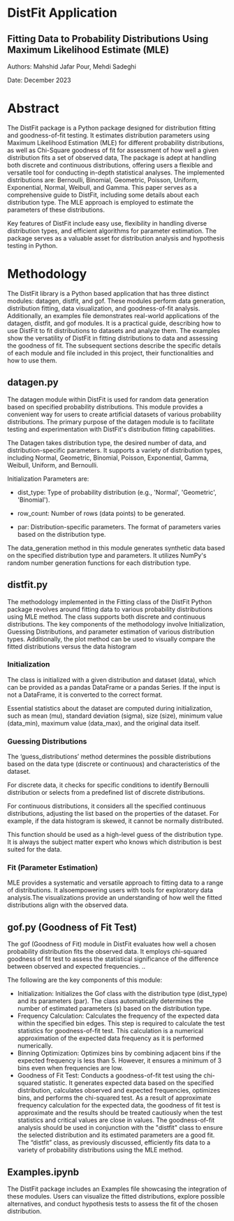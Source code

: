 # DistFit Application 
## Fitting Data to Probability Distributions Using Maximum Likelihood Estimate (MLE)
Authors: Mahshid Jafar Pour, Mehdi Sadeghi

Date: December 2023

# Abstract
The DistFit package is a Python package designed for distribution fitting and goodness-of-fit testing. It estimates distribution parameters using Maximum Likelihood Estimation (MLE)  for different probability distributions, as well as Chi-Square goodness of fit for assessment of how well a given distribution fits a set of observed data, The package is adept at handling both discrete and continuous distributions, offering users a flexible and versatile tool for conducting in-depth statistical analyses. The implemented distributions are: Bernoulli, Binomial, Geometric, Poisson, Uniform, Exponential, Normal, Weibull, and Gamma. This paper serves as a comprehensive guide to DistFit, including some details about each distribution type. The MLE approach is employed to estimate the parameters of these distributions.

Key features of DistFit include easy use, flexibility in handling diverse distribution types, and efficient algorithms for parameter estimation. The package serves as a valuable asset for distribution analysis and hypothesis testing in Python.


# Methodology
The DistFit library is a Python based application that has three distinct modules: datagen, distfit, and gof. These modules perform data generation, distribution fitting, data visualization, and goodness-of-fit analysis. Additionally, an examples file demonstrates real-world applications of the datagen, distfit, and gof modules. It is a practical guide, describing how to use DistFit to fit distributions to datasets and analyze them. The examples show the versatility  of DistFit in fitting distributions to data and assessing the goodness of fit. The subsequent sections describe the specific details of each module and file included in this project, their functionalities and how to use them.

## datagen.py
The datagen module within DistFit is used for random data generation based on specified probability distributions. This module provides a convenient way for users to create artificial datasets of various probability distributions. The primary purpose of the datagen module is to facilitate testing and experimentation with DistFit's distribution fitting capabilities.

The Datagen takes distribution type, the desired number of data, and distribution-specific parameters. It supports a variety of distribution types, including Normal, Geometric, Binomial, Poisson, Exponential, Gamma, Weibull, Uniform, and Bernoulli.

Initialization Parameters are:

* dist_type: Type of probability distribution (e.g., 'Normal', 'Geometric', 'Binomial').

* row_count: Number of rows (data points) to be generated.

* par: Distribution-specific parameters. The format of parameters varies based on the distribution type.

The data_generation method in this module generates synthetic data based on the specified distribution type and parameters. It utilizes NumPy's random number generation functions for each distribution type.

## distfit.py
The methodology implemented in the Fitting class of the DistFit Python package revolves around fitting data to various probability distributions using MLE method. The class supports both discrete and continuous distributions. The key components of the methodology involve Initialization, Guessing Distributions, and parameter estimation of various distribution types. Additionally, the plot method can be used to visually compare the fitted distributions versus the data histogram

### Initialization
The class is initialized with a given distribution and dataset (data), which can be provided as a pandas DataFrame or a pandas Series. If the input is not a DataFrame, it is converted to the correct format.

Essential statistics about the dataset are computed during initialization, such as mean (mu), standard deviation (sigma), size (size), minimum value (data_min), maximum value (data_max), and the original data itself.

### Guessing Distributions
The ‘guess_distributions’ method determines the possible distributions based on the data type (discrete or continuous) and characteristics of the dataset.

For discrete data, it checks for specific conditions to identify Bernoulli distribution or selects from a predefined list of discrete distributions.

For continuous distributions, it considers all the specified continuous distributions, adjusting the list based on the properties of the dataset. For example, if the data histogram is skewed, it cannot be normally distributed.

This function should be used as a high-level guess of the distribution type. It is always the subject matter expert who knows which distribution is best suited for the data.

### Fit (Parameter Estimation)
MLE provides a systematic and versatile approach to fitting data to a range of distributions. It alsoempowering users with tools for exploratory data analysis.The visualizations provide an understanding of how well the fitted distributions align with the observed data.

## gof.py (Goodness of Fit Test)
The gof (Goodness of Fit) module in DistFit evaluates how well a chosen probability distribution fits the observed data. It employs chi-squared goodness of fit test to assess the statistical significance of the difference between observed and expected frequencies. .. 

The following are the key components of this module:

* Initialization: Initializes the Gof class with the distribution type (dist_type) and its parameters (par). The class automatically determines the number of estimated parameters (s) based on the distribution type.
* Frequency Calculation: Calculates the frequency of the expected data within the specified bin edges. This step is required  to calculate the test statistics for goodness-of-fit test. This calculation is a numerical approximation of the expected data frequency as it is performed numerically.
* Binning Optimization: Optimizes bins by combining adjacent bins if the expected frequency is less than 5. However, it ensures a minimum of 3 bins even when frequencies are low.
* Goodness of Fit Test: Conducts a goodness-of-fit test using the chi-squared statistic. It generates expected data based on the specified distribution, calculates observed and expected frequencies, optimizes bins, and performs the chi-squared test. As a result of approximate frequency calculation for the expected data, the goodness of fit test is approximate and the results should be treated cautiously when the test statistics and critical values are close in values.
The  goodness-of-fit analysis should be used in conjunction with the "distfit" class to ensure the selected distribution and its estimated parameters are a good fit. The “distfit” class, as previously discussed, efficiently fits data to a variety of probability distributions using the MLE method.

## Examples.ipynb 
The DistFit package includes an Examples file showcasing the integration of these modules. Users can visualize the fitted distributions, explore possible alternatives, and conduct hypothesis tests to assess the fit of the chosen distribution.


